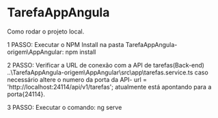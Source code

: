 # TarefaAppAngula
Como rodar o projeto local.

1 PASSO: 
Executar o NPM Install na pasta TarefaAppAngula-origem\AppAngular:  npm install

2 PASSO: 
Verificar a URL de conexão com a API de tarefas(Back-end)
 ..\TarefaAppAngula-origem\AppAngular\src\app\tarefas.service.ts
 caso necessário altere o numero da porta da API- url = 'http://localhost:24114/api/v1/tarefas';
 atualmente está apontando para a porta{24114}.

3 PASSO: 
Executar o comando: ng serve
